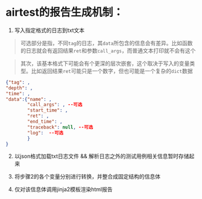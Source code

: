 # airtest的报告生成机制：
1. 写入指定格式的日志到txt文本
> 可选部分是指，不同`tag`的日志，其`data`所包含的信息会有差异。比如函数的日志就会有返回结果`ret`和参数`call_args`，而普通文本打印就不会有这个

> 其次，该基本格式下可能会有个更深的层次嵌套，这个取决于写入的变量类型。比如返回结果`ret`可能只是一个数字，但也可能是一个复杂的`dict`数据
```json
{"tag": , 
"depth": , 
"time": , 
"data":{"name": , 
        "call_args": , --可选
        "start_time": , 
        "ret": , 
        "end_time": ,
        "traceback": null, --可选
        "log":  --可选
        }
}
```
2. 以json格式加载txt日志文件 && 解析日志之外的测试用例相关信息暂时存储起来

3. 将步骤2的各个变量分别进行转换，并整合成固定结构的信息体
4. 仅对该信息体调用jinja2模板渲染html报告

